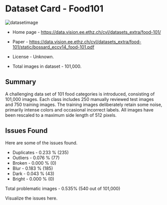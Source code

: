 # Dataset Card - Food101
![datasetimage](https://data.vision.ee.ethz.ch/cvl/datasets_extra/food-101/static/img/food-101.jpg)

+ Home page - https://data.vision.ee.ethz.ch/cvl/datasets_extra/food-101/

+ Paper - https://data.vision.ee.ethz.ch/cvl/datasets_extra/food-101/static/bossard_eccv14_food-101.pdf

+ License - Unknown.

+ Total images in dataset - 101,000.

## Summary

A challenging data set of 101 food categories is introduced, consisting of 101,000 images. Each class includes 250 manually reviewed test images and 750 training images. The training images deliberately retain some noise, primarily intense colors and occasional incorrect labels. All images have been rescaled to a maximum side length of 512 pixels.


## Issues Found
Here are some of the issues found.

+ Duplicates - 0.233 % (235)
+ Outliers - 0.076 % (77)
+ Broken - 0.000 % (0)
+ Blur - 0.183 % (185)
+ Dark - 0.043 % (43)
+ Bright - 0.000 % (0)

Total problematic images - 0.535% (540 out of 101,000)

Visualize the issues here.